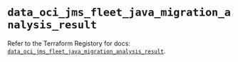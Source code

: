 # `data_oci_jms_fleet_java_migration_analysis_result`

Refer to the Terraform Registory for docs: [`data_oci_jms_fleet_java_migration_analysis_result`](https://registry.terraform.io/providers/oracle/oci/6.18.0/docs/data-sources/jms_fleet_java_migration_analysis_result).

